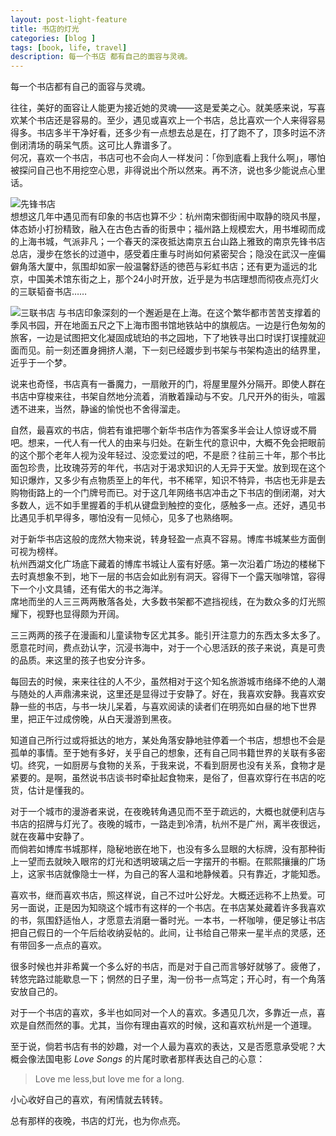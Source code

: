 ```yaml
---
layout: post-light-feature
title: 书店的灯光
categories: [blog ]
tags: [book, life, travel]
description: 每一个书店 都有自己的面容与灵魂。
---
```


每一个书店都有自己的面容与灵魂。

往往，美好的面容让人能更为接近她的灵魂——这是爱美之心。就美感来说，写喜欢某个书店还是容易的。至少，遇见或喜欢上一个书店，总比喜欢一个人来得容易得多。书店多半干净好看，还多少有一点想去总是在，打了跑不了，顶多时运不济倒闭清场的萌呆气质。这可比人靠谱多了。  
何况，喜欢一个书店，书店可也不会向人一样发问：「你到底看上我什么啊」，哪怕被探问自己也不用挖空心思，非得说出个所以然来。再不济，说也多少能说点心里话。  

![先锋书店](http://dreamofbook.qiniudn.com/xianfengbookstore.jpg)  
想想这几年中遇见而有印象的书店也算不少：杭州南宋御街闹中取静的晓风书屋，体态娇小打扮精致，融入在古色古香的街景中；福州路上规模宏大，用书堆砌而成的上海书城，气派非凡；一个春天的深夜抵达南京五台山路上雅致的南京先锋书店总店，漫步在悠长的过道中，感受着庄重与时尚如何紧密契合；隐没在武汉一座偏僻角落大厦中，氛围却如家一般温馨舒适的徳芭与彩虹书店；还有更为遥远的北京，中国美术馆东街之上，那个24小时开放，近乎是为书店理想而彻夜点亮灯火的三联韬奋书店……
  
![三联书店](http://dreamofbook.qiniudn.com/sanlianbookstore.jpg)
与书店印象深刻的一个邂逅是在上海。在这个繁华都市苦苦支撑着的季风书园，开在地面五尺之下上海市图书馆地铁站中的旗舰店。一边是行色匆匆的旅客，一边是试图把文化凝固成琥珀的书之园地，下了地铁寻出口时误打误撞就迎面而见。前一刻还置身拥挤人潮，下一刻已经踱步到书架与书架构造出的结界里，近乎于一个梦。

说来也奇怪，书店真有一番魔力，一扇敞开的门，将屋里屋外分隔开。即使人群在书店中穿梭来往，书架自然地分流着，消散着躁动与不安。几尺开外的街头，喧嚣透不进来，当然，静谧的愉悦也不舍得溜走。

自然，最喜欢的书店，倘若有谁把哪个新华书店作为答案多半会让人惊讶或不屑吧。想来，一代人有一代人的由来与归处。在新生代的意识中，大概不免会把眼前的这个那个老年人视为没年轻过、没恋爱过的吧，不是麽？往前三十年，那个书比面包珍贵，比玫瑰芬芳的年代，书店对于渴求知识的人无异于天堂。放到现在这个知识爆炸，又多少有点物质至上的年代，书不稀罕，知识不特异，书店也无非是去购物街路上的一个门牌号而已。对于这几年网络书店冲击之下书店的倒闭潮，对大多数人，远不如手里握着的手机从键盘到触控的变化，感触多一点。还好，遇见书比遇见手机早得多，哪怕没有一见倾心，见多了也熟络啊。

对于新华书店这般的庞然大物来说，转身轻盈一点真不容易。博库书城某些方面倒可视为榜样。  
杭州西湖文化广场底下藏着的博库书城让人蛮有好感。第一次沿着广场边的楼梯下去时真想象不到，地下一层的书店会如此别有洞天。容得下一个露天咖啡馆，容得下一个小文具铺，还有偌大的书之海洋。  
席地而坐的人三三两两散落各处，大多数书架都不遮挡视线，在为数众多的灯光照耀下，视野也显得颇为开阔。

三三两两的孩子在漫画和儿童读物专区尤其多。能引开注意力的东西太多太多了。愿意花时间，费点劲认字，沉浸书海中，对于一个心思活跃的孩子来说，真是可贵的品质。来这里的孩子也安分许多。

每回去的时候，来来往往的人不少，虽然相对于这个知名旅游城市络绎不绝的人潮与随处的人声鼎沸来说，这里还是显得过于安静了。好在，我喜欢安静。我喜欢安静一些的书店，与书一块儿呆着，与喜欢阅读的读者们在明亮如白昼的地下世界里，把正午过成傍晚，从白天漫游到黑夜。

知道自己所行过或将抵达的地方，某处角落安静地驻停着一个书店，想想也不会是孤单的事情。至于她有多好，关乎自己的想象，还有自己同书籍世界的关联有多密切。终究，一如厨房与食物的关系，于我来说，不看到厨房也没有关系，食物才是紧要的。是啊，虽然说书店谈书时牵扯起食物来，是俗了，但喜欢穿行在书店的吃货，估计是懂我的。

对于一个城市的漫游者来说，在夜晚转角遇见而不至于疏远的，大概也就便利店与书店的招牌与灯光了。夜晚的城市，一路走到冷清，杭州不是广州，离半夜很远，就在夜幕中安静了。  
而倘若如博库书城那样，隐秘地嵌在地下，也没有多么显眼的大标牌，没有那种街上一望而去就映入眼帘的灯光和透明玻璃之后一字摆开的书橱。在熙熙攘攘的广场上，这家书店就像隐士一样，为自己的客人温和地静候着。只有靠近，才能知悉。  

喜欢书，继而喜欢书店，照这样说，自己不过叶公好龙。大概还远称不上热爱。可另一面说，正是因为知晓这个城市有这样的一个书店。在书店某处藏着许多我喜欢的书，氛围舒适怡人，才愿意去消磨一番时光。一本书，一杯咖啡，便足够让书店把自己假日的一个午后给收纳妥帖的。此间，让书给自己带来一星半点的灵感，还有带回多一点点的喜欢。  

很多时候也并非希冀一个多么好的书店，而是对于自己而言够好就够了。疲倦了，转悠完路过能歇息一下；惘然的日子里，淘一份书一点笃定；开心时，有一个角落安放自己的。  

对于一个书店的喜欢，多半也如同对一个人的喜欢。多遇见几次，多靠近一点，喜欢是自然而然的事。尤其，当你有理由喜欢的时候，这和喜欢杭州是一个道理。

至于说，倘若书店有书的妙趣，对一个人最为喜欢的表达，又是否愿意承受呢？大概会像法国电影 *Love Songs* 的片尾时歌者那样表达自己的心意：

> Love me less,but love me for a long.

小心收好自己的喜欢，有闲情就去转转。

总有那样的夜晚，书店的灯光，也为你点亮。
